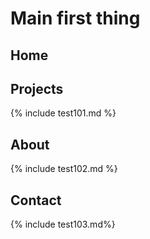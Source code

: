 # Main first thing

## Home


## Projects
{% include test101.md %}

## **About**
{% include test102.md %}

## Contact

{% include test103.md%}
